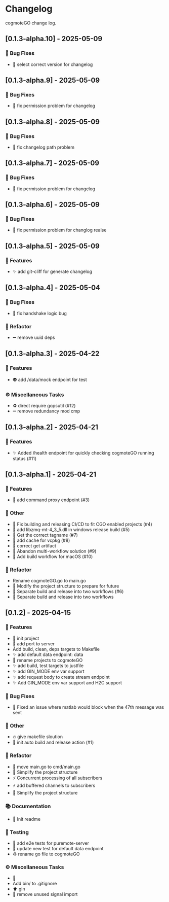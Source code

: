 # Changelog

cogmoteGO change log.

## [0.1.3-alpha.10] - 2025-05-09

### 🐛 Bug Fixes

- :bug: select correct version for changelog

## [0.1.3-alpha.9] - 2025-05-09

### 🐛 Bug Fixes

- :bug: fix permission problem for changelog

## [0.1.3-alpha.8] - 2025-05-09

### 🐛 Bug Fixes

- :bug: fix changelog path problem

## [0.1.3-alpha.7] - 2025-05-09

### 🐛 Bug Fixes

- :bug: fix permission problem for changelog

## [0.1.3-alpha.6] - 2025-05-09

### 🐛 Bug Fixes

- :bug: fix permission problem for changlog realse

## [0.1.3-alpha.5] - 2025-05-09

### 🚀 Features

- :sparkles: add git-cliff for generate changelog

## [0.1.3-alpha.4] - 2025-05-04

### 🐛 Bug Fixes

- :bug: fix handshake logic bug

### 🚜 Refactor

- :heavy_minus_sign: remove uuid deps

## [0.1.3-alpha.3] - 2025-04-22

### 🚀 Features

- :alien: add /data/mock endpoint for test

### ⚙️ Miscellaneous Tasks

- :recycle: direct require gopsutil (#12)
- :heavy_minus_sign: remove redundancy mod cmp

## [0.1.3-alpha.2] - 2025-04-21

### 🚀 Features

- :sparkles: Added /health endpoint for quickly checking cogmoteGO running status (#11)

## [0.1.3-alpha.1] - 2025-04-21

### 🚀 Features

- 🎉 add command proxy endpoint (#3)

### 💼 Other

- :green_heart: Fix building and releasing CI/CD to fit CGO enabled projects (#4)
- :green_heart: add libzmq-mt-4_3_5.dll in windows release build (#5)
- 💚 Get the correct tagname (#7)
- :construction_worker: add cache for vcpkg (#8)
- :green_heart: correct get artifact
- :green_heart: Abandon multi-workflow solution (#9)
- 👷 Add build workflow for macOS (#10)

### 🚜 Refactor

- Rename cogmoteGO.go to main.go
- :art: Modify the project structure to prepare for future
- :art: Separate build and release into two workflows (#6)
- 🎨 Separate build and release into two workflows

## [0.1.2] - 2025-04-15

### 🚀 Features

- :tada: init project
- :rocket: add port to server
- Add build, clean, deps targets to Makefile
- :sparkles: add default data endpoint: data
- :art: rename projects to cogmoteGO
- :sparkles: add build, test targets to justfile
- :sparkles: add GIN_MODE env var support
- :sparkles: add request body to create stream endpoint
- :sparkles: Add GIN_MODE env var support and H2C support

### 🐛 Bug Fixes

- :bug: Fixed an issue where matlab would block when the 47th message was sent

### 💼 Other

- :fire: give makefile sloution
- :construction_worker: init auto build and release action (#1)

### 🚜 Refactor

- :truck: move main.go to cmd/main.go
- :art: Simplify the project structure
- :zap: Concurrent processing of all subscribers
- :zap: add buffered channels to subscribers
- :art: Simplify the project structure

### 📚 Documentation

- :memo: Init readme

### 🧪 Testing

- :test_tube: add e2e tests for puremote-server
- :test_tube: update new test for default data endpoint
- :recycle: rename go file to cogmoteGO

### ⚙️ Miscellaneous Tasks

- :construction:
- Add bin/ to .gitignore
- :arrow_up: gin
- :art: remove unused signal import

<!-- generated by git-cliff -->
